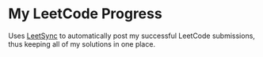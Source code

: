 # My LeetCode Progress

Uses [LeetSync](https://github.com/3ba2ii/LeetSync) to automatically post my successful LeetCode submissions, thus keeping all of my solutions in one place.